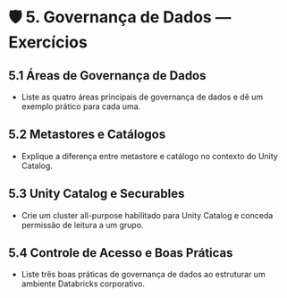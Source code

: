 # 🛡️ 5. Governança de Dados — Exercícios

## 5.1 Áreas de Governança de Dados
- Liste as quatro áreas principais de governança de dados e dê um exemplo prático para cada uma.

## 5.2 Metastores e Catálogos
- Explique a diferença entre metastore e catálogo no contexto do Unity Catalog.

## 5.3 Unity Catalog e Securables
- Crie um cluster all-purpose habilitado para Unity Catalog e conceda permissão de leitura a um grupo.

## 5.4 Controle de Acesso e Boas Práticas
- Liste três boas práticas de governança de dados ao estruturar um ambiente Databricks corporativo. 